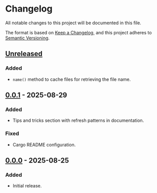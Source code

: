 # Changelog

All notable changes to this project will be documented in this file.

The format is based on [Keep a Changelog](https://keepachangelog.com/en/1.0.0/),
and this project adheres to [Semantic Versioning](https://semver.org/spec/v2.0.0.html).

## [Unreleased]

### Added

- `name()` method to cache files for retrieving the file name.

## [0.0.1] - 2025-08-29

### Added

- Tips and tricks section with refresh patterns in documentation.

### Fixed

- Cargo README configuration.

## [0.0.0] - 2025-08-25

### Added

- Initial release.

[Unreleased]: https://github.com/ventaquil/fcache/compare/v0.0.1...HEAD
[0.0.1]: https://github.com/ventaquil/fcache/compare/v0.0.0...v0.0.1
[0.0.0]: https://github.com/ventaquil/fcache/releases/tag/v0.0.0

